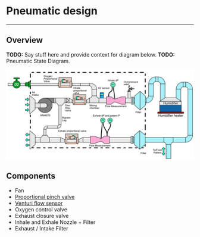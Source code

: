 # Pneumatic design

-------------

## Overview
**TODO:** Say stuff here and provide context for diagram below.
**TODO:** Pneumatic State Diagram.

![Diagram](pneumatic_diagram.png)

## Components

- Fan
- [Proportional pinch valve](pinch_valve/README.md)
- [Venturi flow sensor](venturi_flow_sensor/README.md)
- Oxygen control valve
- Exhaust closure valve
- Inhale and Exhale Nozzle + Filter
- Exhaust / Intake Filter

